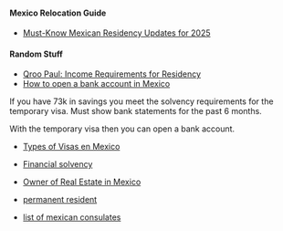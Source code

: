 
#### Mexico Relocation Guide

- [Must-Know Mexican Residency Updates for 2025](https://www.youtube.com/watch?v=hCyVkSJNfOU)

#### Random Stuff

- [Qroo Paul: Income Requirements for Residency ](https://www.youtube.com/watch?v=zQh7beYq55Y)
- [How to open a bank account in Mexico](https://www.youtube.com/watch?v=bofVS_jP5T8)

If you have 73k in savings you meet the solvency requirements for the
temporary visa.  Must show bank statements for the past 6 months.

With the temporary visa then you can open a bank account.

- [Types of Visas en Mexico](https://consulmex.sre.gob.mx/houston/index.php/visas/visakinden)
- [Financial solvency](https://consulmex.sre.gob.mx/houston/index.php/temporary-resident-visa-financial-solvency)
- [Owner of Real Estate in Mexico](https://consulmex.sre.gob.mx/houston/index.php/visas/visakinden/18-visas/258-visarealestate)


- [permanent resident](https://consulmex.sre.gob.mx/houston/index.php/visas/visas/18-visas/91-requirements-permanent-resident-visa-retired)
- [list of mexican consulates](https://www.gob.mx/sre/documentos/list-of-mexican-consulates-in-the-united-states?idiom=en)
